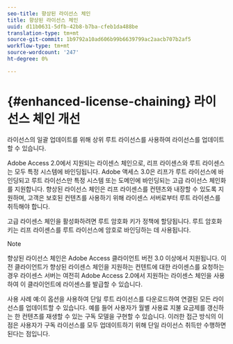 ```yaml
---
seo-title: 향상된 라이선스 체인
title: 향상된 라이선스 체인
uuid: d11b0631-5dfb-42b8-b7ba-cfeb1da488be
translation-type: tm+mt
source-git-commit: 1b9792a10ad606b99b6639799ac2aacb707b2af5
workflow-type: tm+mt
source-wordcount: '247'
ht-degree: 0%

---
```



# {#enhanced-license-chaining} 라이선스 체인 개선

라이선스의 일괄 업데이트를 위해 상위 루트 라이선스를 사용하여 라이선스를 업데이트할 수 있습니다.

Adobe Access 2.0에서 지원되는 라이센스 체인으로, 리프 라이센스와 루트 라이센스는 모두 특정 시스템에 바인딩됩니다. Adobe 액세스 3.0은 리프가 루트 라이선스에 바인딩되고 루트 라이선스만 특정 시스템 또는 도메인에 바인딩되는 고급 라이선스 체인화를 지원합니다. 향상된 라이선스 체인은 리프 라이센스를 컨텐츠와 내장할 수 있도록 지원하며, 고객은 보호된 컨텐츠를 사용하기 위해 라이센스 서버로부터 루트 라이센스를 취득해야 합니다.

고급 라이센스 체인을 활성화하려면 루트 암호화 키가 정책에 할당됩니다. 루트 암호화 키는 리프 라이센스를 루트 라이선스에 암호로 바인딩하는 데 사용됩니다.

>[!NOTE]
>
>향상된 라이선스 체인은 Adobe Access 클라이언트 버전 3.0 이상에서 지원됩니다. 이전 클라이언트가 향상된 라이센스 체인을 지원하는 컨텐트에 대한 라이센스를 요청하는 경우 라이센스 서버는 여전히 Adobe Access 2.0에서 지원하는 라이센스 체인을 사용하여 이 클라이언트에 라이센스를 발급할 수 있습니다.

사용 사례 예:이 옵션을 사용하여 단일 루트 라이선스를 다운로드하여 연결된 모든 라이선스를 업데이트할 수 있습니다. 예를 들어 사용자가 월별 사용료 지불 요금제를 갱신하는 한 컨텐츠를 재생할 수 있는 구독 모델을 구현할 수 있습니다. 이러한 접근 방식의 이점은 사용자가 구독 라이선스를 모두 업데이트하기 위해 단일 라이선스 취득만 수행하면 된다는 점입니다.
